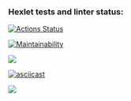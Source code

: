 ### Hexlet tests and linter status:

[![Actions Status](https://github.com/underway336/frontend-project-44/actions/workflows/hexlet-check.yml/badge.svg)](https://github.com/underway336/frontend-project-44/actions)

[![Maintainability](https://api.codeclimate.com/v1/badges/5c9fa98d4c408f4841ae/maintainability)](https://codeclimate.com/github/underway336/frontend-project-44/maintainability)

<a href="https://codeclimate.com/github/underway336/frontend-project-44/test_coverage"><img src="https://api.codeclimate.com/v1/badges/5c9fa98d4c408f4841ae/test_coverage" /></a>

[![asciicast](https://asciinema.org/a/mwolPVz7RBkzGrblLMbKJPhUE.svg)](https://asciinema.org/a/mwolPVz7RBkzGrblLMbKJPhUE)

<a href="https://asciinema.org/a/mwolPVz7RBkzGrblLMbKJPhUE" target="_blank"><img src="https://asciinema.org/a/mwolPVz7RBkzGrblLMbKJPhUE.svg" /></a>

<script async id="asciicast-mwolPVz7RBkzGrblLMbKJPhUE" src="https://asciinema.org/a/mwolPVz7RBkzGrblLMbKJPhUE.js"></script>

